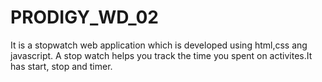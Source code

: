 # PRODIGY_WD_02
It is a stopwatch web application which is developed using html,css ang javascript.
A stop watch helps you  track the time you spent on activites.It has start, stop and timer.
